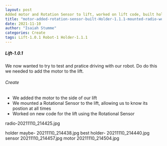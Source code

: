 ```yaml
---
layout: post
Added motor and Rotation Sensor to lift, worked on lift code, built holder 1.1.1,and mounted radio
title: "motor-added-rotation-sensor-built-Holder-1.1.1-mounted-radio-worked-on-lift-code"
date: 2021-11-10
author: "Isaiah Stumme"
categories: Create 
tags: Lift-1.0.1 Robot-1 Holder-1.1.1
---
```

##### Lift-1.0.1

We now wanted to try to test and pratice driving with our robot. Do do this we needed to add the motor to the lift. 

###### Create

- We added the motor to the side of our lift
- We mounted a Rotational Sensor to the lift, allowing us to know its postion at all times
- Worked on new code for the lift using the Rotational Sensor



radio-20211110_214425.jpg

holder maybe- 20211110_214438.jpg
best holder- 20211110_214440.jpg
sensor 20211110_214457.jpg
motor 20211110_214504.jpg
